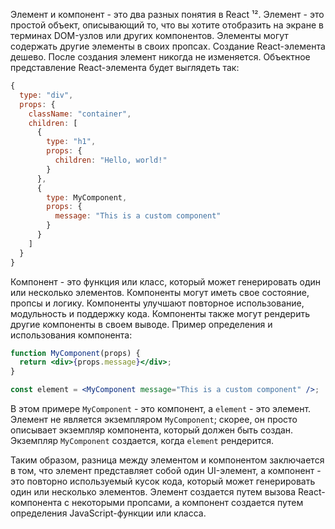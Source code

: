 Элемент и компонент - это два разных понятия в React ¹². Элемент - это простой объект, описывающий то, что вы хотите отобразить на экране в терминах DOM-узлов или других компонентов. Элементы могут содержать другие элементы в своих пропсах. Создание React-элемента дешево. После создания элемент никогда не изменяется. Объектное представление React-элемента будет выглядеть так:

```js
{
  type: "div",
  props: {
    className: "container",
    children: [
      {
        type: "h1",
        props: {
          children: "Hello, world!"
        }
      },
      {
        type: MyComponent,
        props: {
          message: "This is a custom component"
        }
      }
    ]
  }
}
```

Компонент - это функция или класс, который может генерировать один или несколько элементов. Компоненты могут иметь свое состояние, пропсы и логику. Компоненты улучшают повторное использование, модульность и поддержку кода. Компоненты также могут рендерить другие компоненты в своем выводе. Пример определения и использования компонента:

```jsx
function MyComponent(props) {
  return <div>{props.message}</div>;
}

const element = <MyComponent message="This is a custom component" />;
```

В этом примере `MyComponent` - это компонент, а `element` - это элемент. Элемент не является экземпляром `MyComponent`; скорее, он просто описывает экземпляр компонента, который должен быть создан. Экземпляр `MyComponent` создается, когда `element` рендерится.

Таким образом, разница между элементом и компонентом заключается в том, что элемент представляет собой один UI-элемент, а компонент - это повторно используемый кусок кода, который может генерировать один или несколько элементов. Элемент создается путем вызова React-компонента с некоторыми пропсами, а компонент создается путем определения JavaScript-функции или класса.
